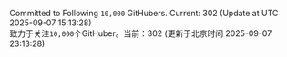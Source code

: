 Committed to Following `10,000` GitHubers. Current: <!-- FOLLOWING_COUNT -->302<!-- FOLLOWING_COUNT --> (Update at UTC <!-- LAST_UPDATED -->2025-09-07 15:13:28<!-- LAST_UPDATED -->)<br>
致力于关注`10,000`个GitHuber。当前：<!-- FOLLOWING_COUNT -->302<!-- FOLLOWING_COUNT --> (更新于北京时间 <!-- LAST_UPDATED_CST -->2025-09-07 23:13:28<!-- LAST_UPDATED_CST -->)
